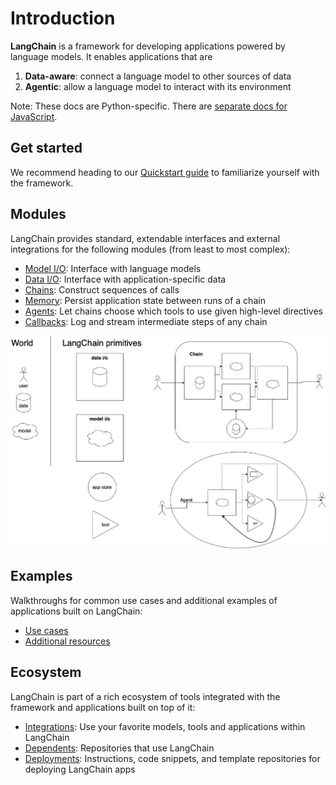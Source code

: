 # Introduction

**LangChain** is a framework for developing applications powered by language models. It enables applications that are
1. **Data-aware**: connect a language model to other sources of data
2. **Agentic**: allow a language model to interact with its environment

Note: These docs are Python-specific. There are [separate docs for JavaScript](https://js.langchain.com/docs/).

## Get started

We recommend heading to our [Quickstart guide](./quickstart.html) to familiarize yourself with the framework.

## Modules

LangChain provides standard, extendable interfaces and external integrations for the following modules (from least to most complex):

- [Model I/O](/docs/modules/model_io.html): Interface with language models
- [Data I/O](/docs/modules/data_io.html): Interface with application-specific data
- [Chains](/docs/modules/chains.html): Construct sequences of calls
- [Memory](/docs/modules/memory.html): Persist application state between runs of a chain
- [Agents](/docs/modules/agents.html): Let chains choose which tools to use given high-level directives
- [Callbacks](/docs/modules/callbacks/getting_started.html): Log and stream intermediate steps of any chain

![LangChain modules](../_static/lc_modules.jpg)

## Examples

Walkthroughs for common use cases and additional examples of applications built on LangChain:

- [Use cases](/docs/examples/use_cases/autonomous_agents.html)
- [Additional resources](/docs/examples/additional_resources/youtube.html)

## Ecosystem

LangChain is part of a rich ecosystem of tools integrated with the framework and applications built on top of it:

- [Integrations](/docs/ecosystem/integrations/ai21.html): Use your favorite models, tools and applications within LangChain
- [Dependents](/docs/ecosystem/dependents.html): Repositories that use LangChain
- [Deployments](/docs/ecosystem/deployments.html): Instructions, code snippets, and template repositories for deploying LangChain apps
